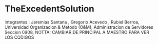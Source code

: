 # TheExcedentSolution
Integrantes : Jeremias Santana , Gregorio Acevedo , Rubiel Berroa, Universidad Organizacion &amp; Metodo (O&amp;M), Administracion de Servidores Seccion 0908, 
NOTTA:  CAMBIAR DE PRINCIPAL A MAESTRO PARA VER LOS CODIGOS
